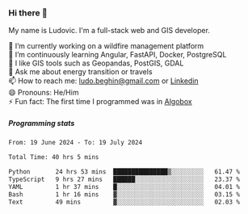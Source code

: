 ### Hi there 👋

My name is Ludovic. I'm a full-stack web and GIS developer.

 🔭 I’m currently working on a wildfire management platform<br/>
 🌱 I’m continuously learning Angular, FastAPI, Docker, PostgreSQL<br/>
 👯 I like GIS tools such as Geopandas, PostGIS, GDAL<br/>
 💬 Ask me about energy transition or travels<br/>
 📫 How to reach me: ludo.beghin@gmail.com or [Linkedin](https://www.linkedin.com/in/ludovic-beghin/)<br/>
 😄 Pronouns: He/Him<br/>
 ⚡ Fun fact: The first time I programmed was in [Algobox](https://fr.wikipedia.org/wiki/Algobox)<br/>

##### Programming stats
<!--START_SECTION:waka-->

```txt
From: 19 June 2024 - To: 19 July 2024

Total Time: 40 hrs 5 mins

Python       24 hrs 53 mins  ███████████████▒░░░░░░░░░   61.47 %
TypeScript   9 hrs 27 mins   ██████░░░░░░░░░░░░░░░░░░░   23.37 %
YAML         1 hr 37 mins    █░░░░░░░░░░░░░░░░░░░░░░░░   04.01 %
Bash         1 hr 16 mins    ▓░░░░░░░░░░░░░░░░░░░░░░░░   03.15 %
Text         49 mins         ▓░░░░░░░░░░░░░░░░░░░░░░░░   02.03 %
```

<!--END_SECTION:waka-->
